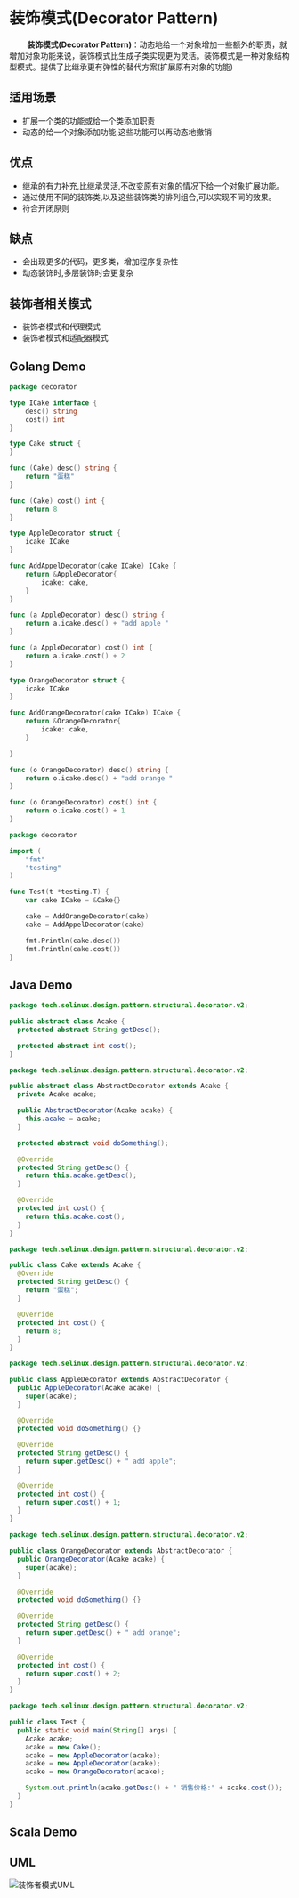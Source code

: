 # 装饰模式(Decorator Pattern)

&emsp;&emsp; **装饰模式(Decorator Pattern)**：动态地给一个对象增加一些额外的职责，就增加对象功能来说，装饰模式比生成子类实现更为灵活。装饰模式是一种对象结构型模式。提供了比继承更有弹性的替代方案(扩展原有对象的功能)

## 适用场景

- 扩展一个类的功能或给一个类添加职责
- 动态的给一个对象添加功能,这些功能可以再动态地撤销

## 优点

- 继承的有力补充,比继承灵活,不改变原有对象的情况下给一个对象扩展功能。
- 通过使用不同的装饰类,以及这些装饰类的排列组合,可以实现不同的效果。
- 符合开闭原则

## 缺点

- 会出现更多的代码，更多类，增加程序复杂性
- 动态装饰时,多层装饰时会更复杂

## 装饰者相关模式

- 装饰者模式和代理模式
- 装饰者模式和适配器模式

## Golang Demo

```go
package decorator

type ICake interface {
    desc() string
    cost() int
}

type Cake struct {
}

func (Cake) desc() string {
    return "蛋糕"
}

func (Cake) cost() int {
    return 8
}

type AppleDecorator struct {
    icake ICake
}

func AddAppelDecorator(cake ICake) ICake {
    return &AppleDecorator{
        icake: cake,
    }
}

func (a AppleDecorator) desc() string {
    return a.icake.desc() + "add apple "
}

func (a AppleDecorator) cost() int {
    return a.icake.cost() + 2
}

type OrangeDecorator struct {
    icake ICake
}

func AddOrangeDecorator(cake ICake) ICake {
    return &OrangeDecorator{
        icake: cake,
    }

}

func (o OrangeDecorator) desc() string {
    return o.icake.desc() + "add orange "
}

func (o OrangeDecorator) cost() int {
    return o.icake.cost() + 1
}

```

```go
package decorator

import (
    "fmt"
    "testing"
)

func Test(t *testing.T) {
    var cake ICake = &Cake{}

    cake = AddOrangeDecorator(cake)
    cake = AddAppelDecorator(cake)

    fmt.Println(cake.desc())
    fmt.Println(cake.cost())
}

```

## Java Demo

```java
package tech.selinux.design.pattern.structural.decorator.v2;

public abstract class Acake {
  protected abstract String getDesc();

  protected abstract int cost();
}
```

```java
package tech.selinux.design.pattern.structural.decorator.v2;

public abstract class AbstractDecorator extends Acake {
  private Acake acake;

  public AbstractDecorator(Acake acake) {
    this.acake = acake;
  }

  protected abstract void doSomething();

  @Override
  protected String getDesc() {
    return this.acake.getDesc();
  }

  @Override
  protected int cost() {
    return this.acake.cost();
  }
}

```

```java
package tech.selinux.design.pattern.structural.decorator.v2;

public class Cake extends Acake {
  @Override
  protected String getDesc() {
    return "蛋糕";
  }

  @Override
  protected int cost() {
    return 8;
  }
}

```

```java
package tech.selinux.design.pattern.structural.decorator.v2;

public class AppleDecorator extends AbstractDecorator {
  public AppleDecorator(Acake acake) {
    super(acake);
  }

  @Override
  protected void doSomething() {}

  @Override
  protected String getDesc() {
    return super.getDesc() + " add apple";
  }

  @Override
  protected int cost() {
    return super.cost() + 1;
  }
}

```

```java
package tech.selinux.design.pattern.structural.decorator.v2;

public class OrangeDecorator extends AbstractDecorator {
  public OrangeDecorator(Acake acake) {
    super(acake);
  }

  @Override
  protected void doSomething() {}

  @Override
  protected String getDesc() {
    return super.getDesc() + " add orange";
  }

  @Override
  protected int cost() {
    return super.cost() + 2;
  }
}
```

```java
package tech.selinux.design.pattern.structural.decorator.v2;

public class Test {
  public static void main(String[] args) {
    Acake acake;
    acake = new Cake();
    acake = new AppleDecorator(acake);
    acake = new AppleDecorator(acake);
    acake = new OrangeDecorator(acake);

    System.out.println(acake.getDesc() + " 销售价格:" + acake.cost());
  }
}

```

## Scala Demo

## UML

![装饰者模式UML](images/decorator-pattern.png)